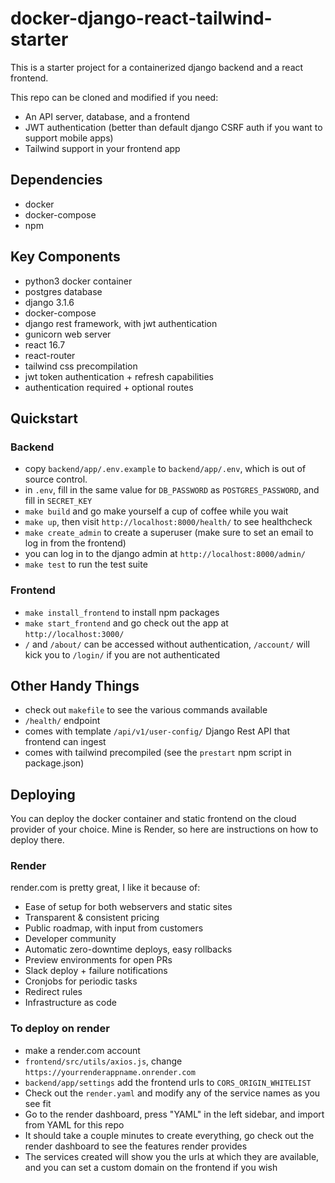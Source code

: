 # docker-django-react-tailwind-starter
This is a starter project for a containerized django backend and a react frontend.

This repo can be cloned and modified if you need:
- An API server, database, and a frontend
- JWT authentication (better than default django CSRF auth if you want to support mobile apps)
- Tailwind support in your frontend app

## Dependencies
- docker
- docker-compose
- npm

## Key Components
- python3 docker container
- postgres database
- django 3.1.6
- docker-compose
- django rest framework, with jwt authentication
- gunicorn web server
- react 16.7
- react-router
- tailwind css precompilation
- jwt token authentication + refresh capabilities
- authentication required + optional routes

## Quickstart

### Backend
- copy `backend/app/.env.example` to `backend/app/.env`, which is out of source control.
- in `.env`, fill in the same value for `DB_PASSWORD` as `POSTGRES_PASSWORD`, and fill in `SECRET_KEY`
- `make build` and go make yourself a cup of coffee while you wait
- `make up`, then visit `http://localhost:8000/health/` to see healthcheck 
- `make create_admin` to create a superuser (make sure to set an email to log in from the frontend)
- you can log in to the django admin at `http://localhost:8000/admin/`
- `make test` to run the test suite

### Frontend
- `make install_frontend` to install npm packages
- `make start_frontend` and go check out the app at `http://localhost:3000/`
- `/` and `/about/` can be accessed without authentication, `/account/` will kick you to `/login/` if you are not authenticated


## Other Handy Things
- check out `makefile` to see the various commands available
- `/health/` endpoint
- comes with template `/api/v1/user-config/` Django Rest API that frontend can ingest
- comes with tailwind precompiled (see the `prestart` npm script in package.json)

## Deploying
You can deploy the docker container and static frontend on the cloud provider of your choice.
Mine is Render, so here are instructions on how to deploy there.

### Render
render.com is pretty great, I like it because of:
- Ease of setup for both webservers and static sites
- Transparent & consistent pricing
- Public roadmap, with input from customers
- Developer community
- Automatic zero-downtime deploys, easy rollbacks
- Preview environments for open PRs
- Slack deploy + failure notifications
- Cronjobs for periodic tasks
- Redirect rules
- Infrastructure as code

### To deploy on render
- make a render.com account
- `frontend/src/utils/axios.js`, change `https://yourrenderappname.onrender.com`
- `backend/app/settings` add the frontend urls to `CORS_ORIGIN_WHITELIST`
- Check out the `render.yaml` and modify any of the service names as you see fit
- Go to the render dashboard, press "YAML" in the left sidebar, and import from YAML for this repo
- It should take a couple minutes to create everything, go check out the render dashboard to see the features render provides
- The services created will show you the urls at which they are available, and you can set a custom domain on the frontend if you wish

